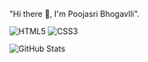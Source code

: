 "Hi there 👋, I'm Poojasri Bhogavlli".


![HTML5](https://img.shields.io/badge/-HTML5-E34F26?style=flat-square&logo=html5&logoColor=white)
![CSS3](https://img.shields.io/badge/-CSS3-1572B6?style=flat-square&logo=css3)

![GitHub Stats](https://github-readme-stats.vercel.app/api?username=yourUsername&show_icons=true&theme=dark)


